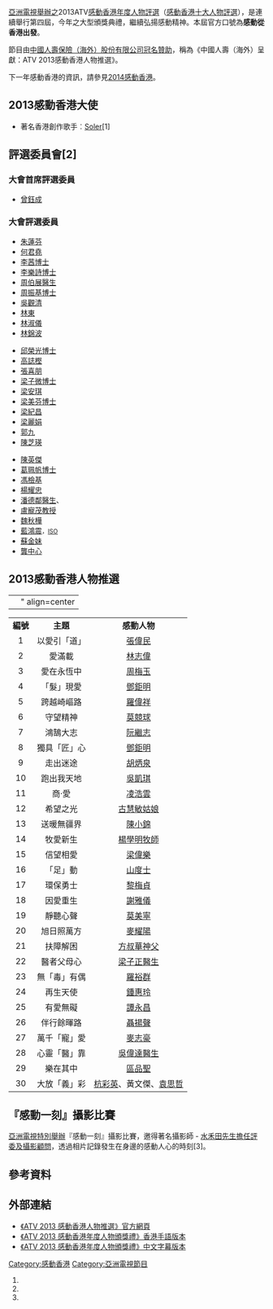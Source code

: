 [亞洲電視舉辦之](../Page/亞洲電視.md "wikilink")2013ATV[感動香港年度人物評選](../Page/感動香港.md "wikilink")（[感動香港十大人物評選](../Page/感動香港十大人物評選.md "wikilink")），是連續舉行第四屆，今年之大型頒獎典禮，繼續弘揚感動精神。本屆官方口號為**感動從香港出發**。

節目由[中國人壽保險（海外）股份有限公司冠名贊助](https://zh.wikipedia.org/wiki/中國人壽保險 "wikilink")，稱為《中國人壽（海外）呈獻：ATV
2013感動香港人物推選》。

下一年感動香港的資訊，請參見[2014感動香港](https://zh.wikipedia.org/wiki/2014感動香港 "wikilink")。

## 2013感動香港大使

  - 著名香港創作歌手︰[Soler](../Page/Soler.md "wikilink")\[1\]

## 評選委員會\[2\]

### 大會首席評選委員

  - [曾鈺成](../Page/曾鈺成.md "wikilink")

### 大會評選委員

  - [朱蓮芬](https://zh.wikipedia.org/wiki/朱蓮芬 "wikilink")
  - [何君堯](../Page/何君堯.md "wikilink")
  - [李茜博士](../Page/李茜.md "wikilink")
  - [李樂詩博士](https://zh.wikipedia.org/wiki/李樂詩 "wikilink")
  - [周伯展醫生](../Page/周伯展.md "wikilink")
  - [周振基博士](../Page/周振基.md "wikilink")
  - [吳觀清](https://zh.wikipedia.org/wiki/吳觀清 "wikilink")
  - [林東](https://zh.wikipedia.org/wiki/林東 "wikilink")
  - [林淑儀](https://zh.wikipedia.org/wiki/林淑儀 "wikilink")
  - [林錦波](https://zh.wikipedia.org/wiki/林錦波 "wikilink")

<!-- end list -->

  - [邱榮光博士](../Page/邱榮光.md "wikilink")
  - [高誌樫](https://zh.wikipedia.org/wiki/高誌樫 "wikilink")
  - [張喜朋](https://zh.wikipedia.org/wiki/張喜朋 "wikilink")
  - [梁子微博士](https://zh.wikipedia.org/wiki/梁子微 "wikilink")
  - [梁安琪](https://zh.wikipedia.org/wiki/梁安琪 "wikilink")
  - [梁美芬博士](../Page/梁美芬.md "wikilink")
  - [梁紀昌](../Page/梁紀昌.md "wikilink")
  - [梁麗娟](https://zh.wikipedia.org/wiki/梁麗娟 "wikilink")
  - [郭九](https://zh.wikipedia.org/wiki/郭九 "wikilink")
  - [陳芝瑛](https://zh.wikipedia.org/wiki/陳芝瑛 "wikilink")

<!-- end list -->

  - [陳英傑](https://zh.wikipedia.org/wiki/陳英傑 "wikilink")
  - [葛珮帆博士](../Page/葛珮帆.md "wikilink")
  - [馮檢基](../Page/馮檢基.md "wikilink")
  - [楊耀忠](../Page/楊耀忠.md "wikilink")
  - [潘德鄰醫生](https://zh.wikipedia.org/wiki/潘德鄰 "wikilink")、
  - [盧寵茂教授](../Page/盧寵茂.md "wikilink")
  - [魏秋樺](../Page/魏秋樺.md "wikilink")
  - [藍鴻震](../Page/藍鴻震.md "wikilink")<span style="font-size:smaller;">，[ISO](https://zh.wikipedia.org/wiki/ISO "wikilink")</span>
  - [蘇金妹](https://zh.wikipedia.org/wiki/蘇金妹 "wikilink")
  - [龔中心](https://zh.wikipedia.org/wiki/龔中心 "wikilink")

## 2013感動香港人物推選

|  |                         |
| :-: | ----------------------- |
|  | " align=center|十大感動人物得主 |

|        |        |                                                                                                             |
| :----: | :----: | :---------------------------------------------------------------------------------------------------------: |
| **編號** | **主題** |                                                  **感動人物**                                                   |
|   1    | 以愛引「道」 |                             [張偉民](https://zh.wikipedia.org/wiki/張偉民 "wikilink")                             |
|   2    |  愛滿載   |                             [林志偉](https://zh.wikipedia.org/wiki/林志偉 "wikilink")                             |
|   3    | 愛在永恆中  |                             [周梅玉](https://zh.wikipedia.org/wiki/周梅玉 "wikilink")                             |
|   4    | 「髮」現愛  |                             [鄧鉅明](https://zh.wikipedia.org/wiki/鄧鉅明 "wikilink")                             |
|   5    | 跨越崎嶇路  |                             [羅偉祥](https://zh.wikipedia.org/wiki/羅偉祥 "wikilink")                             |
|   6    |  守望精神  |                             [莫競球](https://zh.wikipedia.org/wiki/莫競球 "wikilink")                             |
|   7    |  鴻鵠大志  |                             [阮繼志](https://zh.wikipedia.org/wiki/阮繼志 "wikilink")                             |
|   8    | 獨具「匠」心 |                             [鄧鉅明](https://zh.wikipedia.org/wiki/鄧鉅明 "wikilink")                             |
|   9    |  走出迷途  |                             [胡炳泉](https://zh.wikipedia.org/wiki/胡炳泉 "wikilink")                             |
|   10   | 跑出我天地  |                             [吳凱琪](https://zh.wikipedia.org/wiki/吳凱琪 "wikilink")                             |
|   11   |  商‧愛   |                             [凌浩雲](https://zh.wikipedia.org/wiki/凌浩雲 "wikilink")                             |
|   12   |  希望之光  |                            [古慧敏姑娘](https://zh.wikipedia.org/wiki/古慧敏 "wikilink")                            |
|   13   | 送暖無疆界  |                             [陳小錦](https://zh.wikipedia.org/wiki/陳小錦 "wikilink")                             |
|   14   |  牧愛新生  |                           [楊學明牧師](https://zh.wikipedia.org/wiki/楊學明牧師 "wikilink")                           |
|   15   |  信望相愛  |                             [梁偉樂](https://zh.wikipedia.org/wiki/梁偉樂 "wikilink")                             |
|   16   |  「足」動  |                        [山度士](https://zh.wikipedia.org/wiki/山度士_\(足球運動員\) "wikilink")                        |
|   17   |  環保勇士  |                             [黎梅貞](https://zh.wikipedia.org/wiki/黎梅貞 "wikilink")                             |
|   18   |  因愛重生  |                             [謝雅儀](https://zh.wikipedia.org/wiki/謝雅儀 "wikilink")                             |
|   19   |  靜聽心聲  |                             [莫美寧](https://zh.wikipedia.org/wiki/莫美寧 "wikilink")                             |
|   20   | 旭日照萬方  |                             [麥耀陽](https://zh.wikipedia.org/wiki/麥耀陽 "wikilink")                             |
|   21   |  扶障解困  |                            [方叔華神父](https://zh.wikipedia.org/wiki/方叔華 "wikilink")                            |
|   22   | 醫者父母心  |                            [梁子正醫生](https://zh.wikipedia.org/wiki/梁子正 "wikilink")                            |
|   23   | 無「毒」有偶 |                             [羅裕群](https://zh.wikipedia.org/wiki/羅裕群 "wikilink")                             |
|   24   |  再生天使  |                             [鍾惠玲](https://zh.wikipedia.org/wiki/鍾惠玲 "wikilink")                             |
|   25   |  有愛無礙  |                             [譚永昌](https://zh.wikipedia.org/wiki/譚永昌 "wikilink")                             |
|   26   | 伴行餘暉路  |                             [聶揚聲](https://zh.wikipedia.org/wiki/聶揚聲 "wikilink")                             |
|   27   | 萬千「寵」愛 |                             [麥志豪](https://zh.wikipedia.org/wiki/麥志豪 "wikilink")                             |
|   28   | 心靈「醫」靠 |                            [吳偉達醫生](https://zh.wikipedia.org/wiki/吳偉達 "wikilink")                            |
|   29   |  樂在其中  |                             [區品聖](https://zh.wikipedia.org/wiki/區品聖 "wikilink")                             |
|   30   | 大放「義」彩 | [杭彩英](https://zh.wikipedia.org/wiki/杭彩英 "wikilink")、黃文傑、[袁思哲](https://zh.wikipedia.org/wiki/袁思哲 "wikilink") |

## 『感動一刻』攝影比賽

[亞洲電視特別舉辦](../Page/亞洲電視.md "wikilink")『感動一刻』攝影比賽，邀得著名攝影師 -
[水禾田先生擔任評委及攝影顧問](../Page/水禾田.md "wikilink")，透過相片記錄發生在身邊的感動人心的時刻\[3\]。

## 參考資料

<div class="references-small">

<references />

</div>

## 外部連結

  - [《ATV 2013
    感動香港人物推選》官方網頁](https://web.archive.org/web/20160408073345/http://www.hkatv.com/v5/13/hklovingheart2013/sponsor.html)
  - [《ATV 2013
    感動香港年度人物頒獎禮》香港手語版本](https://www.youtube.com/watch?v=0z5UqfZdQKg)
  - [《ATV 2013
    感動香港年度人物頒獎禮》中文字幕版本](https://www.youtube.com/watch?v=govN3xu23No)

[Category:感動香港](https://zh.wikipedia.org/wiki/Category:感動香港 "wikilink")
[Category:亞洲電視節目](https://zh.wikipedia.org/wiki/Category:亞洲電視節目 "wikilink")

1.
2.
3.